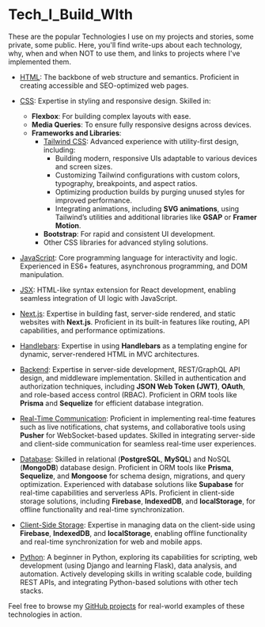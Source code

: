 # Tech_I_Build_WIth

These are the popular Technologies I use on my projects and stories, some private, some public. Here, you'll find write-ups about each technology, why, when and when NOT to use them, and links to projects where I've implemented them.

- [HTML](./docs/fullstack/frontend/html.md): The backbone of web structure and semantics. Proficient in creating accessible and SEO-optimized web pages.

- [CSS](./docs/fullstack/frontend/css.md): Expertise in styling and responsive design. Skilled in:
  - **Flexbox**: For building complex layouts with ease.
  - **Media Queries**: To ensure fully responsive designs across devices.
  - **Frameworks and Libraries**:  
    - [Tailwind CSS](./docs/fullstack/frontend/tailwind.md): Advanced experience with utility-first design, including:  
      - Building modern, responsive UIs adaptable to various devices and screen sizes.  
      - Customizing Tailwind configurations with custom colors, typography, breakpoints, and aspect ratios.  
      - Optimizing production builds by purging unused styles for improved performance.  
      - Integrating animations, including **SVG animations**, using Tailwind’s utilities and additional libraries like **GSAP** or **Framer Motion**.  
    - **Bootstrap**: For rapid and consistent UI development.  
    - Other CSS libraries for advanced styling solutions.


- [JavaScript](./docs/js.md): Core programming language for interactivity and logic. Experienced in ES6+ features, asynchronous programming, and DOM manipulation.

- [JSX](./docs/jsx.md): HTML-like syntax extension for React development, enabling seamless integration of UI logic with JavaScript.

- [Next.js](./docs/fullstack/nextjs.md): Expertise in building fast, server-side rendered, and static websites with **Next.js**. Proficient in its built-in features like routing, API capabilities, and performance optimizations.

- [Handlebars](./docs/fullstack/frontend/handlebars.md): Expertise in using **Handlebars** as a templating engine for dynamic, server-rendered HTML in MVC architectures.

- [Backend](./docs/fullstack/backend.md): Expertise in server-side development, REST/GraphQL API design, and middleware implementation. Skilled in authentication and authorization techniques, including **JSON Web Token (JWT)**, **OAuth**, and role-based access control (RBAC). Proficient in ORM tools like **Prisma** and **Sequelize** for efficient database integration.

- [Real-Time Communication](./docs/realtime.md): Proficient in implementing real-time features such as live notifications, chat systems, and collaborative tools using **Pusher** for WebSocket-based updates. Skilled in integrating server-side and client-side communication for seamless real-time user experiences.

- [Database](./docs/fullstack/databases.md): Skilled in relational (**PostgreSQL**, **MySQL**) and NoSQL (**MongoDB**) database design. Proficient in ORM tools like **Prisma**, **Sequelize**, and **Mongoose** for schema design, migrations, and query optimization. Experienced with database solutions like **Supabase** for real-time capabilities and serverless APIs. Proficient in client-side storage solutions, including **Firebase**, **IndexedDB**, and **localStorage**, for offline functionality and real-time synchronization.

- [Client-Side Storage](./docs/fullstack/client-storage/): Expertise in managing data on the client-side using **Firebase**, **IndexedDB**, and **localStorage**, enabling offline functionality and real-time synchronization for web and mobile apps.

- [Python](./docs/python.md): A beginner in Python, exploring its capabilities for scripting, web development (using Django and learning Flask), data analysis, and automation. Actively developing skills in writing scalable code, building REST APIs, and integrating Python-based solutions with other tech stacks.

Feel free to browse my [GitHub projects](https://github.com/thefutureseer) for real-world examples of these technologies in action.
